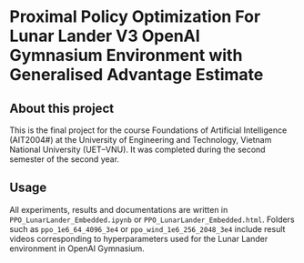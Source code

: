 # Proximal Policy Optimization For Lunar Lander V3 OpenAI Gymnasium Environment with Generalised Advantage Estimate

## About this project 

This is the final project for the course Foundations of Artificial Intelligence (AIT2004#) at the University of Engineering and Technology, Vietnam National University (UET–VNU). 
It was completed during the second semester of the second year.

## Usage

All experiments, results and documentations are written in `PPO_LunarLander_Embedded.ipynb` or `PPO_LunarLander_Embedded.html`. Folders such as `ppo_1e6_64_4096_3e4` or `ppo_wind_1e6_256_2048_3e4` include result videos corresponding to hyperparameters used for the Lunar Lander environment in OpenAI Gymnasium.
